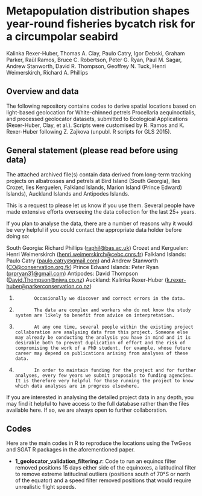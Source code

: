 # Metapopulation distribution shapes year-round fisheries bycatch risk for a circumpolar seabird

Kalinka Rexer-Huber, Thomas A. Clay, Paulo Catry, Igor Debski, Graham Parker, Raül Ramos, Bruce C. Robertson, Peter G. Ryan, Paul M. Sagar, Andrew Stanworth, David R. Thompson, Geoffrey N. Tuck, Henri Weimerskirch, Richard A. Phillips

## Overview and data

The following repository contains codes to derive spatial locations based on light-based geolocation for White-chinned petrels Procellaria aequinoctialis, and processed geolocator datasets, submitted to Ecological Applications (Rexer-Huber, Clay, et al.). Scripts were customised by R. Ramos and K. Rexer-Huber following Z. Zajkova (unpubl. R scripts for GLS 2015). 

## General statement (please read before using data)

The attached archived file(s) contain data derived from long-term tracking projects on albatrosses and petrels at Bird Island (South Georgia), Iles Crozet, Iles Kerguelen, Falkland Islands, Marion Island (Prince Edward) Islands), Auckland Islands and Antipodes Islands.  

This is a request to please let us know if you use them.  Several people have made extensive efforts overseeing the data collection for the last 25+ years.

If you plan to analyse the data, there are a number of reasons why it would be very helpful if you could contact the appropriate data holder before doing so: 

South Georgia: Richard Phillips (raphil@bas.ac.uk)
Crozet and Kerguelen: Henri Weimerskirch (henri.weimerskirch@cebc.cnrs.fr)
Falkland Islands: Paulo Catry (paulo.catry@gmail.com) and Andrew Stanworth (CO@conservation.org.fk)
Prince Edward Islands: Peter Ryan (prpryan31@gmail.com)
Antipodes: David Thompson (David.Thompson@niwa.co.nz)
Auckland: Kalinka Rexer-Huber (k.rexer-huber@parkerconservation.co.nz)

1)            Occasionally we discover and correct errors in the data.
2)            The data are complex and workers who do not know the study system are likely to benefit from advice on interpretation.
3)            At any one time, several people within the existing project collaboration are analysing data from this project. Someone else may already be conducting the analysis you have in mind and it is desirable both to prevent duplication of effort and the risk of compromising the work of a PhD student, for example, whose future career may depend on publications arising from analyses of these data.
4)            In order to maintain funding for the project and for further analyses, every few years we submit proposals to funding agencies. It is therefore very helpful for those running the project to know which data analyses are in progress elsewhere.

If you are interested in analysing the detailed project data in any depth, you may find it helpful to have access to the full database rather than the files available here.  If so, we are always open to further collaboration.

## Codes

Here are the main codes in R to reproduce the locations using the TwGeos and SGAT R packages in the aforementioned paper.

- **1_geolocator_validation_filtering.r**: Code to run an equinox filter removed positions 15 days either side of the equinoxes, a latitudinal filter to remove extreme latitudinal outliers (positions south of 70°S or north of the equator) and a speed filter removed positions that would require unrealistic flight speeds.